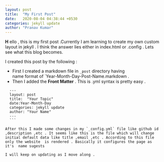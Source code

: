 ```yaml
---
layout: post
title:  "My First Post"
date:   2020-08-04 04:38:44 +0530
categories: jekyll update
author: "Pranav Kumar"
---
```


<strong class="strong" > H</strong> ello , this is my first post .Currently I am learning to create my own custom layout in jekyll . I think the answer lies either in index.html or .config . Lets see what this blog  becomes.  

I created this post by the following :
   * First I created a markdown file in `_post` directory having  
     name format of `Year-Month-Day-Post-Name.markdown .   
   * Then I added the **Front Matter** . This is .yml syntax is pretty easy .  
   ```
     ---  
     layout: post  
     title:  "Your Topic"  
     date:Year-Month-Day   
     categories: jekyll update  
     author: "Your Name"  
     ---  
     ```

After this I made some changes in my `_config.yml` file like github id ,description ,etc . It seems like this is the file which will change initial default data like title ,email ,etc . According to this file only the website  is rendered . Basically it configures the page as it's  name sugests

I will keep on updating as I move along .